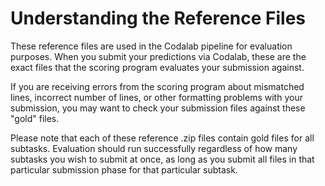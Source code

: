 # Understanding the Reference Files

These reference files are used in the Codalab pipeline for evaluation purposes. When you submit your predictions via Codalab, these are the exact files that the scoring program evaluates your submission against. 

If you are receiving errors from the scoring program about mismatched lines, incorrect number of lines, or other formatting problems with your submission, you may want to check your submission files against these "gold" files.

Please note that each of these reference .zip files contain gold files for all subtasks. Evaluation should run successfully regardless of how many subtasks you wish to submit at once, as long as you submit all files in that particular submission phase for that particular subtask. 